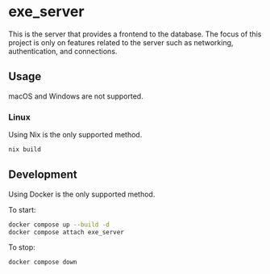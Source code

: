 # exe_server

This is the server that provides a frontend to the database. The focus of this project is only on features related to the server such as networking, authentication, and connections.

## Usage

macOS and Windows are not supported.

### Linux

Using Nix is the only supported method.

```sh
nix build
```

## Development

Using Docker is the only supported method.

To start:

```sh
docker compose up --build -d
docker compose attach exe_server
```

To stop:

```sh
docker compose down
```

